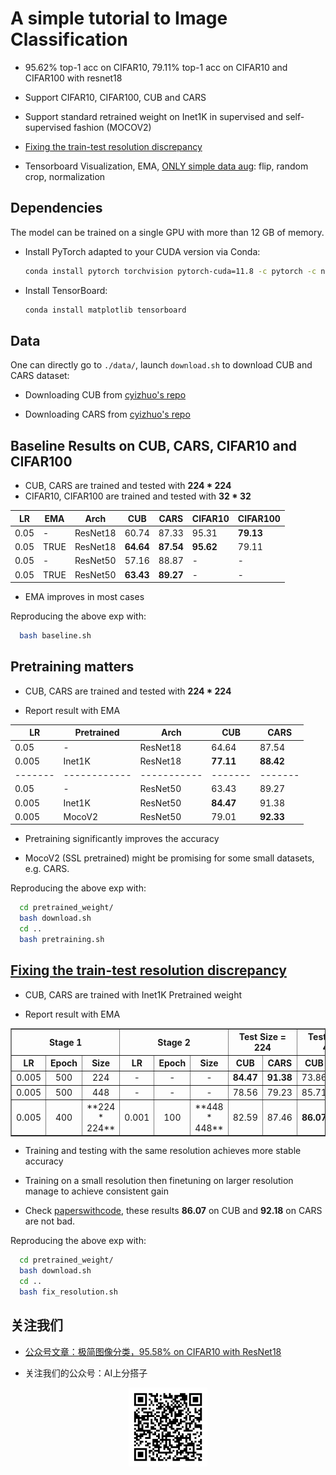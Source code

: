 # A simple tutorial to Image Classification


* 95.62% top-1 acc on CIFAR10, 79.11% top-1 acc on CIFAR10 and CIFAR100 with resnet18 

* Support CIFAR10, CIFAR100, CUB and CARS

* Support standard retrained weight on Inet1K in supervised and self-supervised fashion (MOCOV2) 

* [Fixing the train-test resolution discrepancy](https://arxiv.org/abs/1906.06423)

* Tensorboard Visualization, EMA, [ONLY simple data aug](https://github.com/AI-Partner-Cool/SimpleClassification/blob/main/dataloader.py#L13-L18): flip, random crop, normalization


## Dependencies

The model can be trained on a single GPU with more than 12 GB of memory.

- Install PyTorch adapted to your CUDA version via Conda:
  ```bash
  conda install pytorch torchvision pytorch-cuda=11.8 -c pytorch -c nvidia
  ```
 
- Install TensorBoard: 
  ```bash
  conda install matplotlib tensorboard
  ```

## Data 

One can directly go to `./data/`, launch `download.sh` to download CUB and CARS dataset: 

* Downloading CUB from [cyizhuo's repo](https://github.com/cyizhuo/CUB-200-2011-dataset)

* Downloading CARS from [cyizhuo's repo](https://github.com/cyizhuo/Stanford-Cars-dataset)

## Baseline Results on CUB, CARS, CIFAR10 and CIFAR100

* CUB, CARS are trained and tested with **224 * 224**
* CIFAR10, CIFAR100 are trained and tested with **32 * 32**

| LR   | EMA  | Arch      | CUB   | CARS  | CIFAR10 | CIFAR100 |
|------|------|-----------|-------|-------|---------|----------|
| 0.05 | -    | ResNet18  | 60.74 | 87.33 | 95.31   | **79.13**    |
| 0.05 | TRUE | ResNet18  | **64.64** | **87.54** | **95.62**   | 79.11    |
| 0.05 | -    | ResNet50  | 57.16 | 88.87 | -       | -        |
| 0.05 | TRUE | ResNet50  | **63.43** | **89.27** | -       | -        |

* EMA improves in most cases

Reproducing the above exp with: 

```bash
  bash baseline.sh
  ```

## Pretraining matters

* CUB, CARS are trained and tested with **224 * 224**

* Report result with EMA
 
| LR    | Pretrained | Arch      | CUB   | CARS  |
|-------|------------|-----------|-------|-------|
| 0.05  | -          | ResNet18  | 64.64 | 87.54 |
| 0.005 | Inet1K       | ResNet18  | **77.11** | **88.42** |
|-------|------------|-----------|-------|-------|
| 0.05  | -          | ResNet50  | 63.43 | 89.27 |
| 0.005 | Inet1K       | ResNet50  | **84.47** | 91.38 |
| 0.005 | MocoV2     | ResNet50  | 79.01 | **92.33** |

* Pretraining significantly improves the accuracy

* MocoV2 (SSL pretrained) might be promising for some small datasets, e.g. CARS.

Reproducing the above exp with: 

```bash
  cd pretrained_weight/
  bash download.sh
  cd ..
  bash pretraining.sh
  ```

## [Fixing the train-test resolution discrepancy](https://arxiv.org/abs/1906.06423)

* CUB, CARS are trained with Inet1K Pretrained weight

* Report result with EMA

<table border="1" cellpadding="10" cellspacing="0" style="border-collapse: collapse; text-align: center;">
  <thead>
    <tr>
      <th colspan="3">Stage 1</th>
      <th colspan="3">Stage 2</th>
      <th colspan="2">Test Size = 224</th>
      <th colspan="2">Test Size = 448</th>
    </tr>
    <tr>
      <th>LR</th>
      <th>Epoch</th>
      <th>Size</th>
      <th>LR</th>
      <th>Epoch</th>
      <th>Size</th>
      <th>CUB</th>
      <th>CARS</th>
      <th>CUB</th>
      <th>CARS</th>
    </tr>
  </thead>
  <tbody>
    <tr>
      <td>0.005</td>
      <td>500</td>
      <td>224</td>
      <td>-</td>
      <td>-</td>
      <td>-</td>
      <td><strong>84.47</strong></td>
      <td><strong>91.38</strong></td>
      <td>73.86</td>
      <td>91.58</td>
    </tr>
    <tr>
      <td>0.005</td>
      <td>500</td>
      <td>448</td>
      <td>-</td>
      <td>-</td>
      <td>-</td>
      <td>78.56</td>
      <td>79.23</td>
      <td>85.71</td>
      <td>91.88</td>
    </tr>
    <tr>
      <td>0.005</td>
      <td>400</td>
      <td>**224 * 224**</td>
      <td>0.001</td>
      <td>100</td>
      <td>**448 * 448**</td>
      <td>82.59</td>
      <td>87.46</td>
      <td><strong>86.07</strong></td>
      <td><strong>92.18</strong></td>
    </tr>
  </tbody>
</table>

* Training and testing with the same resolution achieves more stable accuracy

* Training on a small resolution then finetuning on larger resolution manage to achieve consistent gain

* Check [paperswithcode](https://paperswithcode.com/sota/fine-grained-image-classification-on-cub-200), these results **86.07** on CUB and **92.18** on CARS are not bad.

Reproducing the above exp with: 

```bash
  cd pretrained_weight/
  bash download.sh
  cd ..
  bash fix_resolution.sh
  ```

## 关注我们


* [公众号文章：极简图像分类，95.58% on CIFAR10 with ResNet18](https://mp.weixin.qq.com/s/d557nluTn_PLfpsmYiodCQ)

* 关注我们的公众号：AI上分搭子

<p align="center" width="100%">
    <img width="25%" src="https://github.com/AI-Partner-Cool/SimpleClassification/blob/main/data/qrcode_wechat.bmp">
</p>